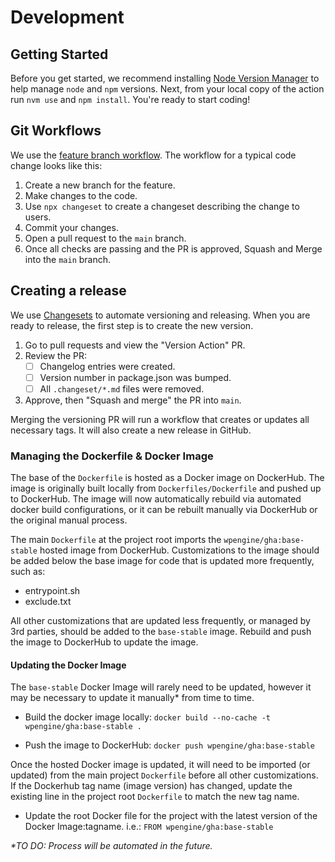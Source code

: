 # Development

## Getting Started

Before you get started, we recommend installing [Node Version Manager](https://github.com/nvm-sh/nvm#installing-and-updating) to help manage `node` and `npm` versions. Next, from your local copy of the action run `nvm use` and `npm install`. You're ready to start coding!

## Git Workflows

We use the [feature branch workflow](https://www.atlassian.com/git/tutorials/comparing-workflows/feature-branch-workflow). The workflow for a typical code change looks like this:

1. Create a new branch for the feature.
2. Make changes to the code.
3. Use `npx changeset` to create a changeset describing the change to users.
4. Commit your changes.
5. Open a pull request to the `main` branch.
6. Once all checks are passing and the PR is approved, Squash and Merge into the `main` branch.

## Creating a release

We use [Changesets](https://github.com/changesets/changesets) to automate versioning and releasing. When you are ready to release, the first step is to create the new version.

1. Go to pull requests and view the "Version Action" PR.
2. Review the PR:
    - [ ] Changelog entries were created.
    - [ ] Version number in package.json was bumped.
    - [ ] All `.changeset/*.md` files were removed.
3. Approve, then "Squash and merge" the PR into `main`.

Merging the versioning PR will run a workflow that creates or updates all necessary tags. It will also create a new release in GitHub.

### Managing the Dockerfile & Docker Image

The base of the `Dockerfile` is hosted as a Docker image on DockerHub. The image is originally built locally from `Dockerfiles/Dockerfile` and pushed up to DockerHub. The image will now automatically rebuild via automated docker build configurations, or it can be rebuilt manually via DockerHub or the original manual process.

The main `Dockerfile` at the project root imports the `wpengine/gha:base-stable` hosted image from DockerHub. Customizations to the image should be added below the base image for code that is updated more frequently, such as:
- entrypoint.sh
- exclude.txt

All other customizations that are updated less frequently, or managed by 3rd parties, should be added to the `base-stable` image. Rebuild and push the image to DockerHub to update the image.

#### Updating the Docker Image
The `base-stable` Docker Image will rarely need to be updated, however it may be necessary to update it manually* from time to time.

- Build the docker image locally:
`docker build --no-cache -t wpengine/gha:base-stable . `

- Push the image to DockerHub:
`docker push wpengine/gha:base-stable`

Once the hosted Docker image is updated, it will need to be imported (or updated) from the main project `Dockerfile` before all other customizations. If the Dockerhub tag name (image version) has changed, update the existing line in the project root `Dockerfile` to match the new tag name.
- Update the root Docker file for the project with the latest version of the Docker Image:tagname. i.e.:
`FROM wpengine/gha:base-stable`

_*TO DO: Process will be automated in the future._